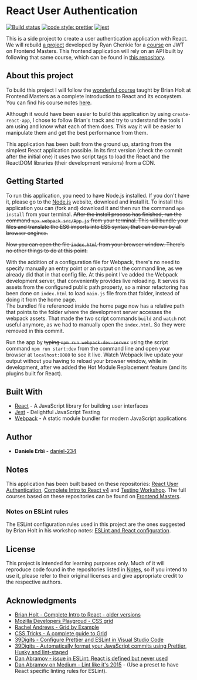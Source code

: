 # React User Authentication

[![Build status](https://ci.appveyor.com/api/projects/status/oeg89gldjylp73qc?svg=true)](https://ci.appveyor.com/project/daniel-234/react-user-authentication)
[![code style: prettier](https://img.shields.io/badge/code_style-prettier-ff69b4.svg?style=flat-square)](https://github.com/prettier/prettier)
[![jest](https://jestjs.io/img/jest-badge.svg)](https://github.com/facebook/jest)

This is a side project to create a user authentication application with React. 
We will rebuild [a project](https://github.com/chenkie/react-user-authentication) developed by Ryan Chenkie for a [course](https://frontendmasters.com/courses/secure-auth-jwt/) on JWT on Frontend Masters. 
This frontend application will rely on an API built by following that same course, which can be found in [this repository](https://github.com/daniel-234/user-authentication-api). 

## About this project

To build this project I will follow the [wonderful course](https://frontendmasters.com/courses/complete-react-v4/) taught by Brian Holt at Frontend Masters as a complete introduction to React and its ecosystem. You can find his course notes [here](https://btholt.github.io/complete-intro-to-react-v4/).

Although it would have been easier to build this application by using `create-react-app`, I chose to follow Brian's track and try to understand the tools I am using and know what each of them does. This way it will be easier to manipulate them and get the best performance from them. 

This application has been built from the ground up, starting from the simplest React application possible. 
In its first version (check the commit after the initial one) it uses two script tags to load the React and the ReactDOM libraries (their development versions) from a CDN. 

## Getting Started

To run this application, you need to have Node.js installed. If you don't have it, please go to the [Node.js](https://nodejs.org/en/) website, download and install it. To install this application you can (fork and) download it and then run the command `npm install` from your terminal. 
<del>After the install process has finished, run the command `npx webpack src/App.js` from your terminal. This will bundle your files and translate the ES6 imports into ES5 syntax, that can be run by all browser engines.</del>

<del>Now you can  open the file `index.html` from your browser window. There's no other things to do at this point.</del>

With the addition of a configuration file for Webpack, there's no need to specify manually an entry point or an output on the command line, as we already did that in that config file. 
At this point I've added the Webpack development server, that conveniently provides live reloading. It serves its assets from the configured public path property, so a minor refactoring has been done on `index.html` to load `main.js` file from that folder, instead of doing it from the home page.  
The bundled file referenced inside the home page now has a relative path that points to the folder where the development server accesses the webpack assets. That made the two script commands `build` and `watch` not useful anymore, as we had to manually open the `index.html`. So they were removed in this commit. 

Run the app by <del>typing `npm run webpack-dev-server`</del> using the script command `npm run start:dev` from the command line and open your browser at `localhost:8080` to see it live. 
Watch Webpack live update your output without you having to reload your browser window, while in development, after we added the Hot Module Replacement feature (and its plugins built for React). 

## Built With

- [React](https://reactjs.org/) - A JavaScript library for building user interfaces
- [Jest](https://jestjs.io/en/) - Delightful JavaScript Testing
- [Webpack](https://webpack.js.org/) - A static module bundler for modern JavaScript applications

## Author

- **Daniele Erbì** - [daniel-234](https://github.com/daniel-234)

## Notes

This application has been built based on these repositories: [React User Authentication](https://github.com/chenkie/react-user-authentication), [Complete Intro to React v4](https://btholt.github.io/complete-intro-to-react-v4/) and [Testing Workshop](https://github.com/kentcdodds/testing-workshop).
The full courses based on these repositories can be found on [Frontend Masters](https://frontendmasters.com/).

### Notes on ESLint rules

The ESLint configuration rules used in this project are the ones suggested by Brian Holt in his workshop notes: [ESLint and React configuration](https://btholt.github.io/complete-intro-to-react-v4/jsx/#eslint--react). 

## License

This project is intended for learning purposes only. Much of it will reproduce code found in the repositories listed in [Notes](#notes), so if you intend to use it, please refer to their original licenses and give appropriate credit to the respective authors.

## Acknowledgments

- [Brian Holt - Complete Intro to React - older versions](https://btholt.github.io/complete-intro-to-react/)
- [Mozilla Developers Playgroud - CSS grid](https://mozilladevelopers.github.io/playground/css-grid)
- [Rachel Andrews - Grid by Example](https://gridbyexample.com/)
- [CSS Tricks - A complete guide to Grid](https://css-tricks.com/snippets/css/complete-guide-grid/)
- [39Digits - Configure Prettier and ESLint in Visual Studio Code](https://www.39digits.com/configure-prettier-and-eslint-in-visual-studio-code/)
- [39Digits - Automatically format your JavaScript commits using Prettier, Husky and lint-staged](https://www.39digits.com/automatically-format-your-javascript-commits-using-prettier-and-husky/)
- [Dan Abramov - issue in ESLint: React is defined but never used](https://github.com/babel/babel-eslint/issues/6)
- [Dan Abramov on Medium - Lint like it's 2015](https://medium.com/@dan_abramov/lint-like-it-s-2015-6987d44c5b48) - 
  (Use a preset to have React specific linting rules for ESLint). 